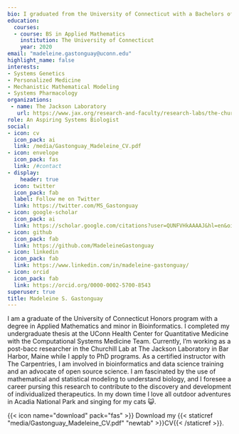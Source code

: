 ```yaml
---
bio: I graduated from the University of Connecticut with a Bachelors of Science in Applied Mathematics. I am passionate about computational systems biology research because I love building models with such a fascinating and impactful application. 
education:
  courses:
  - course: BS in Applied Mathematics
    institution: The University of Connecticut
    year: 2020
email: "madeleine.gastonguay@uconn.edu"
highlight_name: false
interests:
- Systems Genetics
- Personalized Medicine
- Mechanistic Mathematical Modeling
- Systems Pharmacology
organizations:
 - name: The Jackson Laboratory
   url: https://www.jax.org/research-and-faculty/research-labs/the-churchill-lab/
role: An Aspiring Systems Biologist
social:
- icon: cv
  icon_pack: ai
  link: /media/Gastonguay_Madeleine_CV.pdf
- icon: envelope
  icon_pack: fas
  link: /#contact
- display:
    header: true
  icon: twitter
  icon_pack: fab
  label: Follow me on Twitter
  link: https://twitter.com/MS_Gastonguay
- icon: google-scholar
  icon_pack: ai
  link: https://scholar.google.com/citations?user=QUNFVHkAAAAJ&hl=en&oi=ao
- icon: github
  icon_pack: fab
  link: https://github.com/MadeleineGastonguay
- icon: linkedin
  icon_pack: fab
  link: https://www.linkedin.com/in/madeleine-gastonguay/
- icon: orcid
  icon_pack: fab
  link: https://orcid.org/0000-0002-5700-8543
superuser: true
title: Madeleine S. Gastonguay
---
```


I am a graduate of the University of Connecticut Honors program with a degree in Applied Mathematics and minor in Bioinformatics. I completed my undergraduate thesis at the UConn Health Center for Quantitative Medicine with the Computational Systems Medicine Team. Currently, I’m working as a post-bacc researcher in the Churchill Lab at The Jackson Laboratory in Bar Harbor, Maine while I apply to PhD programs. As a certified instructor with The Carpentries, I am involved in bioinformatics and data science training and an advocate of open source science. I am fascinated by the use of mathematical and statistical modeling to understand biology, and I foresee a career pursing this research to contribute to the discovery and development of individualized therapeutics. In my down time I love all outdoor adventures in Acadia National Park and singing for my cats :smiley_cat:.

{{< icon name="download" pack="fas" >}} Download my {{< staticref "media/Gastonguay_Madeleine_CV.pdf" "newtab" >}}CV{{< /staticref >}}.

